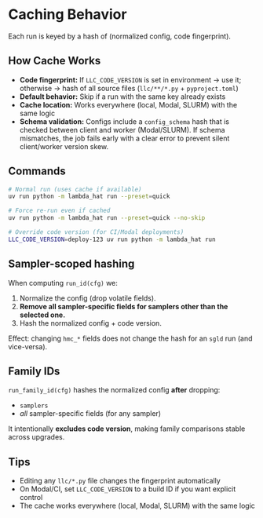 # Caching Behavior

Each run is keyed by a hash of (normalized config, code fingerprint).

## How Cache Works

- **Code fingerprint:** If `LLC_CODE_VERSION` is set in environment → use it; otherwise → hash of all source files (`llc/**/*.py` + `pyproject.toml`)
- **Default behavior:** Skip if a run with the same key already exists
- **Cache location:** Works everywhere (local, Modal, SLURM) with the same logic
- **Schema validation:** Configs include a `config_schema` hash that is checked between client and worker (Modal/SLURM). If schema mismatches, the job fails early with a clear error to prevent silent client/worker version skew.

## Commands

```bash
# Normal run (uses cache if available)
uv run python -m lambda_hat run --preset=quick

# Force re-run even if cached
uv run python -m lambda_hat run --preset=quick --no-skip

# Override code version (for CI/Modal deployments)
LLC_CODE_VERSION=deploy-123 uv run python -m lambda_hat run
```

## Sampler-scoped hashing

When computing `run_id(cfg)` we:
1. Normalize the config (drop volatile fields).
2. **Remove all sampler-specific fields for samplers other than the selected one.**
3. Hash the normalized config + code version.

Effect: changing `hmc_*` fields does not change the hash for an `sgld` run (and vice-versa).

## Family IDs

`run_family_id(cfg)` hashes the normalized config **after** dropping:
- `samplers`
- *all* sampler-specific fields (for any sampler)

It intentionally **excludes code version**, making family comparisons stable across upgrades.

## Tips

- Editing any `llc/*.py` file changes the fingerprint automatically
- On Modal/CI, set `LLC_CODE_VERSION` to a build ID if you want explicit control
- The cache works everywhere (local, Modal, SLURM) with the same logic